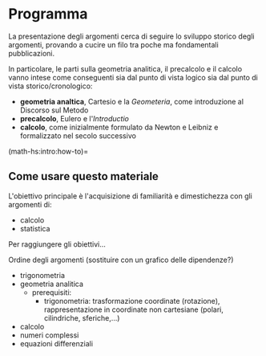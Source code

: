 
# Programma

La presentazione degli argomenti cerca di seguire lo sviluppo storico degli argomenti, provando a cucire un filo tra poche ma fondamentali pubblicazioni.

In particolare, le parti sulla geometria analitica, il precalcolo e il calcolo vanno intese come conseguenti sia dal punto di vista logico sia dal punto di vista storico/cronologico:
- **geometria analtica**, Cartesio e la *Geometeria*, come introduzione al Discorso sul Metodo
- **precalcolo**, Eulero e l'*Introductio*
- **calcolo**, come inizialmente formulato da Newton e Leibniz e formalizzato nel secolo successivo 

(math-hs:intro:how-to)=
## Come usare questo materiale
L'obiettivo principale è l'acquisizione di familiarità e dimestichezza con gli argomenti di:
- calcolo
- statistica

Per raggiungere gli obiettivi...

Ordine degli argomenti (sostituire con un grafico delle dipendenze?)
- trigonometria
- geometria analitica
  - prerequisiti:
    - trigonometria: trasformazione coordinate (rotazione), rappresentazione in coordinate non cartesiane (polari, cilindriche, sferiche,...)
- calcolo
- numeri complessi
- equazioni differenziali
